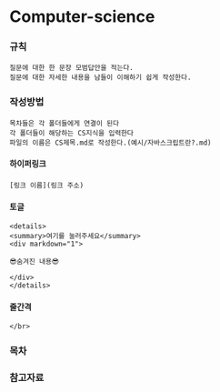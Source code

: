 # Computer-science

### 규칙
	질문에 대한 한 문장 모범답안을 적는다.
    질문에 대한 자세한 내용을 남들이 이해하기 쉽게 작성한다.
    
### 작성방법
	목차들은 각 폴더들에게 연결이 된다
    각 폴더들이 해당하는 CS지식을 입력한다
    파일의 이름은 CS제목.md로 작성한다.(예시/자바스크립트란?.md)
    
    
#### 하이퍼링크
	[링크 이름](링크 주소)
    
#### 토글
```
<details>
<summary>여기를 눌러주세요</summary>
<div markdown="1">       

😎숨겨진 내용😎

</div>
</details>
```

#### 줄간격
```
</br>
```


### 목차


### 참고자료

